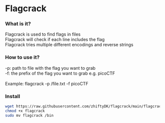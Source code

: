 # Flagcrack

### What is it?
Flagcrack is used to find flags in files </br>
Flagcrack will check if each line includes the flag </br>
Flagcrack tries multiple different encodings and reverse strings </br>

### How to use it?
-p: path to file with the flag you want to grab </br>
-f: the prefix of the flag you want to grab e.g. picoCTF </br>
</br>
Example: flagcrack -p /file.txt -f picoCTF </br>

### Install
```bash
wget https://raw.githubusercontent.com/zhiftyDK/flagcrack/main/flagcrack
chmod +x flagcrack
sudo mv flagcrack /bin
```
